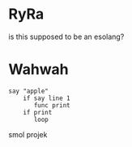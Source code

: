 # RyRa
is this supposed to be an esolang?

# Wahwah

```
say "apple"
    if say line 1
       func print
    if print
       loop
```

smol projek

